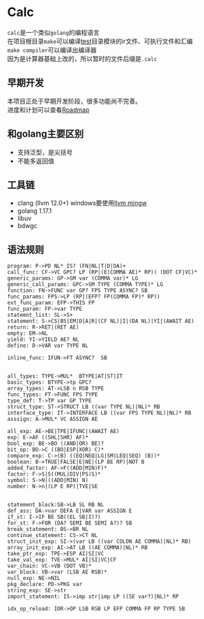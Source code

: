 # Calc
`calc`是一个类似`golang`的编程语言  
在项目根目录`make`可以编译[test](test)目录模块的ir文件、可执行文件和汇编  
`make compiler`可以编译出编译器  
因为是计算器基础上改的，所以暂时的文件后缀是`.calc`  

## 早期开发
本项目正处于早期开发阶段，很多功能尚不完善。  
进度和计划可以查看[Roadmap](docs/roadmap.md)

## 和golang主要区别
- 支持泛型，是尖括号
- 不能多返回值

## 工具链
- clang (llvm 12.0+) windows要使用[llvm mingw](https://github.com/mstorsjo/llvm-mingw/releases)
- golang 1.17.1
- libuv
- bdwgc
## 语法规则
```
program: P->PD NL* IS? (FN|NL|T|D|DA)+
call_func: CF->VC GPC? LP (RP|(E(COMMA AE)* RP)) (DOT CF|VC)*
generic_params: GP->SM var (COMMA var)* LG
generic_call_params: GPC->SM TYPE (COMMA TYPE)* LG
function: FN->FUNC var GP? FPS TYPE ASYNC? SB
func_params: FPS->LP (RP|(EFP? FP(COMMA FP)* RP))
ext_func_param: EFP->THIS FP
func_param: FP->var TYPE
statemnt_list: SL->S+
statement: S->CS|BS|EM|D|A|R|(CF NL)|I|(DA NL)|YI|(AWAIT AE)
return: R->RET|(RET AE)
empty: EM->NL
yield: YI->YIELD AE? NL
define: D->VAR var TYPE NL

inline_func: IFUN->FT ASYNC?  SB


all_types: TYPE->MUL*  BTYPE|AT|ST|IT
basic_types: BTYPE->tp GPC?
array_types: AT->LSB n RSB TYPE
func_types: FT->FUNC FPS TYPE
type_def: T->TP var GP TYPE
struct_type: ST->STRUCT LB ((var TYPE NL)|NL)* RB
interface_type: IT->INTERFACE LB ((var FPS TYPE NL)|NL)* RB
asssign: A->MUL* VC ASSIGN AE

all_exp: AE->BE|TPE|IFUNC|(AWAIT AE) 
exp: E->AF ((SHL|SHR) AF)*
bool_exp: BE->BO ((AND|OR) BE)?
bit_op: BO->C ((BO|ESP|XOR) C)*
compare_exp: C->(B) ((EQ|NEQ|LG|SM|LEQ|SEQ) (B))*
boolean: B->TRUE|FALSE|E|NE|(LP BE RP)|NOT B
added_factor: AF->F((ADD|MIN)F)*
factor: F->S|S((MUL|DIV|PS)S)*
symbol: S->N|((ADD|MIN) N)
number: N->n|(LP E RP)|TVE|SE


statement_block:SB->LB SL RB NL
def_ass: DA->var DEFA E|VAR var ASSIGN E
if_st: I->IF BE SB((EL SB|I)?)
for_st: F->FOR (DA? SEMI BE SEMI A?)? SB
break_statement: BS->BR NL
continue_statement: CS->CT NL
struct_init_exp: SI->(var LB ((var COLON AE COMMA)|NL)* RB)
array_init_exp: AI->AT LB ((AE COMMA)|NL)* RB
take_ptr_exp: TPE->ESP AI|SI|VC
take_val_exp: TVE->MUL* AI|SI|VC|CF
var_chain: VC->VB (DOT VB)*
var_block: VB->var (LSB AE RSB)*
null_exp: NE->NIL
pkg_declare: PD->PKG var
string_exp: SE->str
import_statement: IS->imp str|imp LP ((SE var?)|NL)* RP

idx_op_reload: IOR->OP LSB RSB LP EFP COMMA FP RP TYPE SB
```
